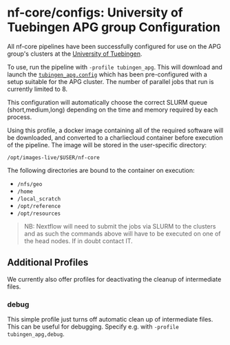 # nf-core/configs: University of Tuebingen APG group Configuration

All nf-core pipelines have been successfully configured for use on the APG group's clusters at the [University of Tuebingen](https://uni-tuebingen.de/fakultaeten/mathematisch-naturwissenschaftliche-fakultaet/fachbereiche/geowissenschaften/arbeitsgruppen/urgeschichte-naturwissenschaftliche-archaeologie/ina/archaeo-and-palaeogenetik/).

To use, run the pipeline with `-profile tubingen_apg`. This will download and launch the [`tubingen_apg.config`](../conf/tubingen_apg.config) which has been pre-configured with a setup suitable for the APG cluster. The number of parallel jobs that run is currently limited to 8.

This configuration will automatically choose the correct SLURM queue (short,medium,long) depending on the time and memory required by each process.

Using this profile, a docker image containing all of the required software will be downloaded, and converted to a charliecloud container before execution of the pipeline. The image will be stored in the user-specific directory:

```
/opt/images-live/$USER/nf-core
```

The following directories are bound to the container on execution:
- `/nfs/geo`
- `/home`
- `/local_scratch`
- `/opt/reference`
- `/opt/resources`

>NB: Nextflow will need to submit the jobs via SLURM to the clusters and as such the commands above will have to be executed on one of the head nodes. If in doubt contact IT.

## Additional Profiles

We currently also offer profiles for deactivating the cleanup of intermediate files.

### debug

This simple profile just turns off automatic clean up of intermediate files. This can be useful for debugging. Specify e.g. with `-profile tubingen_apg,debug`.
